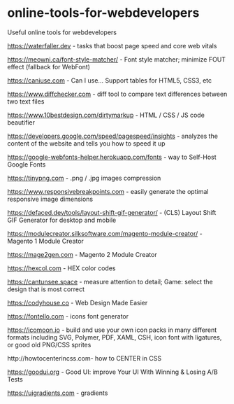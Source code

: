 # online-tools-for-webdevelopers
Useful online tools for webdevelopers

https://waterfaller.dev - tasks that boost page speed and core web vitals

https://meowni.ca/font-style-matcher/ - Font style matcher; minimize FOUT effect (fallback for WebFont)

https://caniuse.com - Can I use... Support tables for HTML5, CSS3, etc

https://www.diffchecker.com - diff tool to compare text differences between two text files

https://www.10bestdesign.com/dirtymarkup - HTML / CSS / JS code beautifier

https://developers.google.com/speed/pagespeed/insights - analyzes the content of the website and tells you how to speed it up

https://google-webfonts-helper.herokuapp.com/fonts -  way to Self-Host Google Fonts

https://tinypng.com - .png / .jpg images compression

https://www.responsivebreakpoints.com - easily generate the optimal responsive image dimensions

https://defaced.dev/tools/layout-shift-gif-generator/ -  (CLS) Layout Shift GIF Generator for desktop and mobile

https://modulecreator.silksoftware.com/magento-module-creator/ - Magento 1 Module Creator

https://mage2gen.com - Magento 2 Module Creator

https://hexcol.com - HEX color codes

https://cantunsee.space - measure attention to detail; Game: select the design that is most correct

https://codyhouse.co - Web Design Made Easier

https://fontello.com - icons font generator

https://icomoon.io - build and use your own icon packs in many different formats including SVG, Polymer, PDF, XAML, CSH, icon font with ligatures, or good old PNG/CSS sprites

http://howtocenterincss.com- how to CENTER in CSS

https://goodui.org - Good UI: improve Your UI With Winning & Losing A/B Tests

https://uigradients.com - gradients
